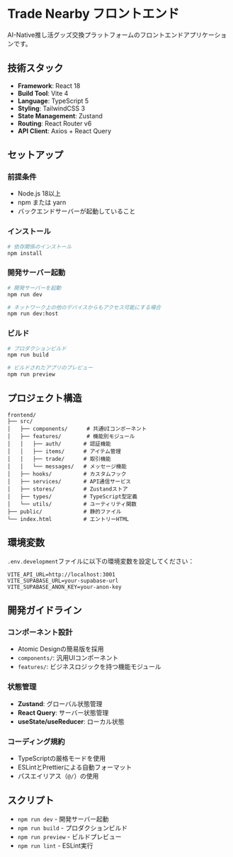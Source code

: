 # Trade Nearby フロントエンド

AI-Native推し活グッズ交換プラットフォームのフロントエンドアプリケーションです。

## 技術スタック

- **Framework**: React 18
- **Build Tool**: Vite 4
- **Language**: TypeScript 5
- **Styling**: TailwindCSS 3
- **State Management**: Zustand
- **Routing**: React Router v6
- **API Client**: Axios + React Query

## セットアップ

### 前提条件

- Node.js 18以上
- npm または yarn
- バックエンドサーバーが起動していること

### インストール

```bash
# 依存関係のインストール
npm install
```

### 開発サーバー起動

```bash
# 開発サーバーを起動
npm run dev

# ネットワーク上の他のデバイスからもアクセス可能にする場合
npm run dev:host
```

### ビルド

```bash
# プロダクションビルド
npm run build

# ビルドされたアプリのプレビュー
npm run preview
```

## プロジェクト構造

```
frontend/
├── src/
│   ├── components/      # 共通UIコンポーネント
│   ├── features/        # 機能別モジュール
│   │   ├── auth/       # 認証機能
│   │   ├── items/      # アイテム管理
│   │   ├── trade/      # 取引機能
│   │   └── messages/   # メッセージ機能
│   ├── hooks/          # カスタムフック
│   ├── services/       # API通信サービス
│   ├── stores/         # Zustandストア
│   ├── types/          # TypeScript型定義
│   └── utils/          # ユーティリティ関数
├── public/             # 静的ファイル
└── index.html          # エントリーHTML
```

## 環境変数

`.env.development`ファイルに以下の環境変数を設定してください：

```env
VITE_API_URL=http://localhost:3001
VITE_SUPABASE_URL=your-supabase-url
VITE_SUPABASE_ANON_KEY=your-anon-key
```

## 開発ガイドライン

### コンポーネント設計

- Atomic Designの簡易版を採用
- `components/`: 汎用UIコンポーネント
- `features/`: ビジネスロジックを持つ機能モジュール

### 状態管理

- **Zustand**: グローバル状態管理
- **React Query**: サーバー状態管理
- **useState/useReducer**: ローカル状態

### コーディング規約

- TypeScriptの厳格モードを使用
- ESLintとPrettierによる自動フォーマット
- パスエイリアス（`@/`）の使用

## スクリプト

- `npm run dev` - 開発サーバー起動
- `npm run build` - プロダクションビルド
- `npm run preview` - ビルドプレビュー
- `npm run lint` - ESLint実行
